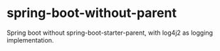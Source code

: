 # spring-boot-without-parent

Spring boot without spring-boot-starter-parent, with log4j2 as logging implementation.